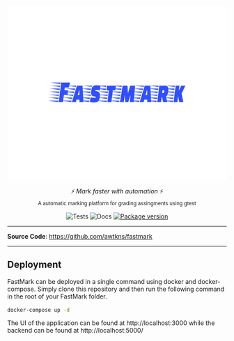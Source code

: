 <p align="center">
  <img src="https://raw.githubusercontent.com/awtkns/fastmark/master/frontend/static/fast.png" height="400" />
</p>
<p align="center">
  <em>⚡ Mark faster with automation</em> ⚡</br>
  <sub>A automatic marking platform for grading assingments using gtest</sub>
</p>
<p align="center">
<img alt="Tests" src="https://github.com/awtkns/fastapi-crudrouter/workflows/Python%20application/badge.svg" />
<img alt="Docs" src="https://github.com/awtkns/fastapi-crudrouter/workflows/docs/badge.svg" />
  <a href="https://pypi.org/project/fastapi-crudrouter" target="_blank">
    <img src="https://img.shields.io/pypi/v/fastapi-crudrouter?color=%2334D058&label=pypi%20package" alt="Package version">
</a>
</p>

---

**Source Code**: <a href="https://github.com/awtkns/fastmark" target="_blank">https://github.com/awtkns/fastmark</a>

---

## Deployment

FastMark can be deployed in a single command using docker and docker-compose. Simply clone this repository and then run
the following command in the root of your FastMark folder.

```bash
docker-compose up -d
```

The UI of the application can be found at http://localhost:3000 while the backend can be found at http://localhost:5000/